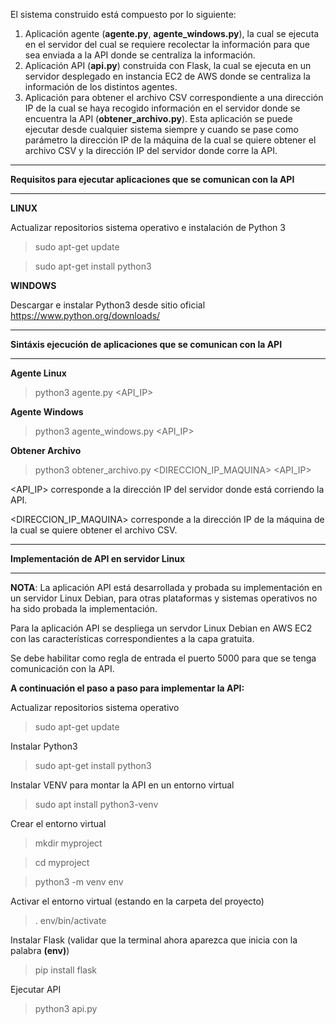 El sistema construido está compuesto por lo siguiente:

1.	Aplicación agente (**agente.py**, **agente_windows.py**), la cual se ejecuta en el servidor del cual se requiere recolectar la información para que sea enviada a la API donde se centraliza la información.
2.	Aplicación API (**api.py**) construida con Flask, la cual se ejecuta en un servidor desplegado en instancia EC2 de AWS donde se centraliza la información de los distintos agentes.
3.	Aplicación para obtener el archivo CSV correspondiente a una dirección IP de la cual se haya recogido información en el servidor donde se encuentra la API (**obtener_archivo.py**). Esta aplicación se puede ejecutar desde cualquier sistema siempre y cuando se pase como parámetro la dirección IP de la máquina de la cual se quiere obtener el archivo CSV y la dirección IP del servidor donde corre la API.


*********************************************************************
**Requisitos para ejecutar aplicaciones que se comunican con la API**
*********************************************************************

**LINUX**

Actualizar repositorios sistema operativo e instalación de Python 3

>sudo apt-get update

>sudo apt-get install python3


**WINDOWS**

Descargar e instalar Python3 desde sitio oficial https://www.python.org/downloads/


******************************************************************
**Sintáxis ejecución de aplicaciones que se comunican con la API**
******************************************************************

**Agente Linux**

>python3 agente.py <API_IP>

**Agente Windows**

>python3 agente_windows.py <API_IP>

**Obtener Archivo**

>python3 obtener_archivo.py <DIRECCION_IP_MAQUINA> <API_IP>

<API_IP> corresponde a la dirección IP del servidor donde está corriendo la API.

<DIRECCION_IP_MAQUINA> corresponde a la dirección IP de la máquina de la cual se quiere obtener el archivo CSV.


*******************************************
**Implementación de API en servidor Linux**
*******************************************

**NOTA**: La aplicación API está desarrollada y probada su implementación en un servidor Linux Debian, para otras plataformas y sistemas operativos no ha sido probada la implementación.

Para la aplicación API se despliega un servdor Linux Debian en AWS EC2 con las características correspondientes a la capa gratuita.

Se debe habilitar como regla de entrada el puerto 5000 para que se tenga comunicación con la API.

**A continuación el paso a paso para implementar la API:**

Actualizar repositorios sistema operativo
>sudo apt-get update

Instalar Python3
>sudo apt-get install python3

Instalar VENV para montar la API en un entorno virtual
>sudo apt install python3-venv

Crear el entorno virtual
>mkdir myproject

>cd myproject

>python3 -m venv env

Activar el entorno virtual (estando en la carpeta del proyecto)

>. env/bin/activate

Instalar Flask (validar que la terminal ahora aparezca que inicia con la palabra **(env)**)

>pip install flask

Ejecutar API

>python3 api.py
